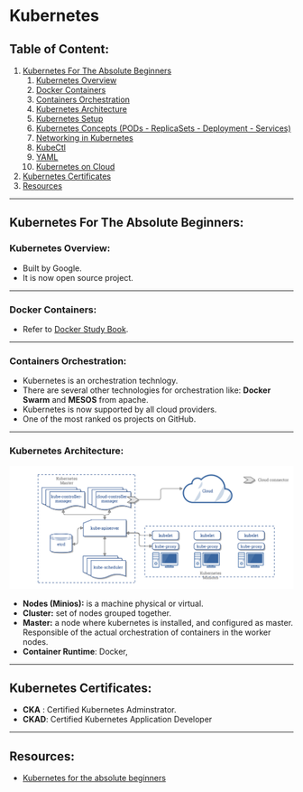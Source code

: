 # Kubernetes

## Table of Content:

1. [Kubernetes For The Absolute Beginners](#kubernetes-for-the-absolute-beginners)
    1. [Kubernetes Overview](#kubernetes-overview)
    2. [Docker Containers](#docker-containers)
    3. [Containers Orchestration](#containers-orchestration)
    4. [Kubernetes Architecture](#kubernetes-architecture)
    4. [Kubernetes Setup](#kubernetes-setup)
    5. [Kubernetes Concepts (PODs - ReplicaSets - Deployment - Services)](#kubernetes-concepts)
    6. [Networking in Kubernetes](#networking-in-kubernetes)
    7. [KubeCtl](#kubectl)
    8. [YAML](#yaml)
    9. [Kubernetes on Cloud](#kubernetes-on-cloud)
2. [Kubernetes Certificates](#kubernetes-certificates)
3. [Resources](#resources)


<hr>


## Kubernetes For The Absolute Beginners:

### Kubernetes Overview:

- Built by Google.
- It is now open source project.

<hr>


### Docker Containers:

- Refer to [Docker Study Book](Docker.md).

<hr>

### Containers Orchestration:

- Kubernetes is an orchestration technlogy.
- There are several other technologies for orchestration like: **Docker Swarm** and **MESOS** from apache.
- Kubernetes is now supported by all cloud providers.
- One of the most ranked os projects on GitHub.

<hr>


### Kubernetes Architecture:

![kubernetes-architecture](img/kubernetes-architecture.png)

- **Nodes (Minios):** is a machine physical or virtual.
- **Cluster:** set of nodes grouped together.
- **Master:** a node where kubernetes is installed, and configured as master. Responsible of the actual orchestration of containers in the worker nodes.
- **Container Runtime**: Docker, 

<hr>

## Kubernetes Certificates:

- **CKA** : Certified Kubernetes Adminstrator.
- **CKAD**: Certified Kubernetes Application Developer


<hr>


## Resources:

- [Kubernetes for the absolute beginners](https://cegedim-france.udemy.com/course/learn-kubernetes/learn/lecture/9703196#overview)
